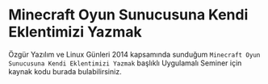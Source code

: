 Minecraft Oyun Sunucusuna Kendi Eklentimizi Yazmak
========

Özgür Yazılım ve Linux Günleri 2014 kapsamında sunduğum
`Minecraft Oyun Sunucusuna Kendi Eklentimizi Yazmak`
başlıklı Uygulamalı Seminer için kaynak kodu burada bulabilirsiniz.

